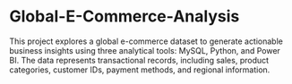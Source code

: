 # Global-E-Commerce-Analysis
This project explores a global e-commerce dataset to generate actionable business insights using three analytical tools: MySQL, Python, and Power BI. The data represents transactional records, including sales, product categories, customer IDs, payment methods, and regional information.
